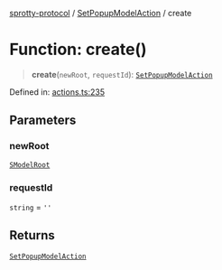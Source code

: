 
[sprotty-protocol](../globals) / [SetPopupModelAction](../Namespace.SetPopupModelAction) / create

# Function: create()

> **create**(`newRoot`, `requestId`): [`SetPopupModelAction`](../Interface.SetPopupModelAction)

Defined in: [actions.ts:235](https://github.com/eclipse-sprotty/sprotty/blob/f9b2433481cc27a1ac0c92d525a92039ae7f6c76/packages/sprotty-protocol/src/actions.ts#L235)

## Parameters

### newRoot

[`SModelRoot`](../Interface.SModelRoot)

### requestId

`string` = `''`

## Returns

[`SetPopupModelAction`](../Interface.SetPopupModelAction)
